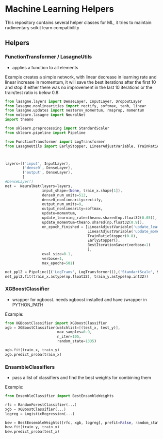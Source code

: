 # Machine Learning Helpers

This repository contains several helper classes for ML, it tries to maintain rudimentary scikit learn compatibility

## Helpers

### FunctionTransformer / LasagneUtils

- applies a function to all elements

Example creates a simple network, with linear decrease in learning rate and 
linear increase in momentum, it will save the best iterations after the first 10 and
stop if either there was no improvement in the last 10 iterations or the train/test ratio is below 0.8:


```Python
from lasagne.layers import DenseLayer, InputLayer, DropoutLayer
from lasagne.nonlinearities import rectify, softmax, tanh, linear
from lasagne.updates import nesterov_momentum, rmsprop, momentum
from nolearn.lasagne import NeuralNet
import theano

from sklearn.preprocessing import StandardScaler
from sklearn.pipeline import Pipeline

from FunctionTransformer import LogTransformer
from LasagneUtils import EarlyStopper, LinearAdjustVariable, TrainRatioStopper, BestIteratorSaver



layers=[('input', InputLayer),
        ('dense0', DenseLayer),
        ('output', DenseLayer),
        ]
#DenseLayer()
net =  NeuralNet(layers=layers,
                 input_shape=(None, train_x.shape[1]),
                 dense0_num_units=512,
                 dense0_nonlinearity=rectify,
                 output_num_units=9,
                 output_nonlinearity=softmax,
                 update=momentum,
                 update_learning_rate=theano.shared(np.float32(0.05)),
                 update_momentum=theano.shared(np.float32(0.9)),
                 on_epoch_finished = [LinearAdjustVariable('update_learning_rate', start=0.05, stop=0.0001),
                                      LinearAdjustVariable('update_momentum', start=0.9, stop=0.999),
                                      TrainRatioStopper(0.8),
                                      EarlyStopper(),
                                      BestIterationSaver(verbose=1)
                                      ],
                 eval_size=0.1,
                 verbose=1,
                 max_epochs=501)

net_ppl2 = Pipeline([('LogTrans', LogTransformer()),('StandartScale', StandardScaler()), ('nn',net)])
net_ppl2.fit(train_x.astype(np.float32), train_y.astype(np.int32))
```

### XGBoostClassifier

- wrapper for xgboost. needs xgboost installed and have <xgboostmaindir>/wrapper in PYTHON_PATH

Example:

```Python
from XGBoostClassifier import XGBoostClassifier
xgb = XGBoostClassifier(watchlist=[(test_x, test_y)],
                        max_samples=0.9,
                        n_iter=105,
                        random_state=1335)

xgb.fit(train_x, train_y)
xgb.predict_proba(train_x)
```

### EnsambleClassifiers

- pass a list of classifiers and find the best weights for combining them

Example:

```Python
from EnsembleClassifier import BestEnsambleWeights

rfc = RandomForestClassifier(...)
xgb = XGBoostClassifier(...)
logreg = LogisticRegression(...)

bew = BestEnsembleWeights([rfc, xgb, logreg], prefit=False, random_state=1337, verbose=1)
bew.fit(train_y, train_x)
bew.predict_proba(test_x)

```

